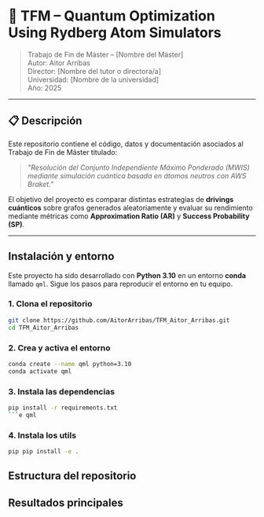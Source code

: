 # 🧠 TFM – Quantum Optimization Using Rydberg Atom Simulators

> Trabajo de Fin de Máster – [Nombre del Máster]  
> Autor: Aitor Arribas  
> Director: [Nombre del tutor o directora/a]  
> Universidad: [Nombre de la universidad]  
> Año: 2025

---

## 📋 Descripción

Este repositorio contiene el código, datos y documentación asociados al Trabajo de Fin de Máster titulado:

> *"Resolución del Conjunto Independiente Máximo Ponderado (MWIS) mediante simulación cuántica basada en átomos neutros con AWS Braket."*

El objetivo del proyecto es comparar distintas estrategias de **drivings cuánticos** sobre grafos generados aleatoriamente y evaluar su rendimiento mediante métricas como **Approximation Ratio (AR)** y **Success Probability (SP)**.

---

## Instalación y entorno

Este proyecto ha sido desarrollado con **Python 3.10** en un entorno **conda** llamado `qml`. Sigue los pasos para reproducir el entorno en tu equipo.

### 1. Clona el repositorio

```bash
git clone https://github.com/AitorArribas/TFM_Aitor_Arribas.git
cd TFM_Aitor_Arribas
```

### 2. Crea y activa el entorno

```bash
conda create --name qml python=3.10
conda activate qml
```

### 3. Instala las dependencias

```bash
pip install -r requirements.txt
```e qml
```

### 4. Instala los utils

```bash
pip pip install -e .
```

## Estructura del repositorio


## Resultados principales